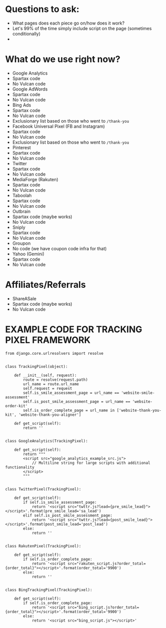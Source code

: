 # Questions to ask:

* What pages does each piece go on/how does it work?
* Let's 99% of the time simply include script on the page (sometimes conditionally)
* 

# What do we use right now?

* Google Analytics
 * Spartax code
 * No Vulcan code
* Google AdWords
 * Spartax code
 * No Vulcan code
* Bing Ads
 * Spartax code
 * No Vulcan code
 * Exclusionary list based on those who went to `/thank-you`
* Facebook Universal Pixel (FB and Instagram)
 * Spartax code
 * No Vulcan code
 * Exclusionary list based on those who went to `/thank-you`
* Pinterest
 * Spartax code
 * No Vulcan code
* Twitter
 * Spartax code
 * No Vulcan code
* MediaForge (Rakuten)
 * Spartax code
 * No Vulcan code
* Taboolah
 * Spartax code
 * No Vulcan code
* Outbrain
 * Spartax code (maybe works)
 * No Vulcan code
* Sniply
 * Spartax code
 * No Vulcan code
* Groupon
 * No code (we have coupon code infra for that)
* Yahoo (Gemini)
 * Spartax code
 * No Vulcan code


# Affiliates/Referrals

* ShareASale
 * Spartax code (maybe works)
 * No Vulcan code

# EXAMPLE CODE FOR TRACKING PIXEL FRAMEWORK

```
from django.core.urlresolvers import resolve


class TrackingPixel(object):

    def __init__(self, request):
        route = resolve(request.path)
        url_name = route.url_name
        self.request = request
        self.is_smile_assessment_page = url_name == 'website-smile-assessment'
        self.is_post_smile_assessment_page = url_name == 'website-order-kit'
        self.is_order_complete_page = url_name in ['website-thank-you-kit', 'website-thank-you-aligner']

    def get_script(self):
        return ''


class GoogleAnalytics(TrackingPixel):

    def get_script(self):
        return """
        <script src="google_analytics_example_src.js">
            // Multiline string for large scripts with additional functionality
        </script>
        """


class TwitterPixel(TrackingPixel):

    def get_script(self):
        if self.is_smile_assessment_page:
            return '<script src="twttr.js?lead={pre_smile_lead}"></script>'.format(pre_smile_lead='sa_lead')
        elif self.is_post_smile_assessment_page:
            return '<script src="twttr.js?lead={post_smile_lead}"></script>'.format(post_smile_lead='post_lead')
        else:
            return ''


class RakutenPixel(TrackingPixel):

    def get_script(self):
        if self.is_order_complete_page:
            return '<script src="rakuten_script.js?order_total={order_total}"></script>'.format(order_total='9900')
        else:
            return ''


class BingTrackingPixel(TrackingPixel):

    def get_script(self):
        if self.is_order_complete_page:
            return '<script src="bing_script.js?order_total={order_total}"></script>'.format(order_total='9900')
        else:
            return '<script src="bing_script.js"></script>'

```